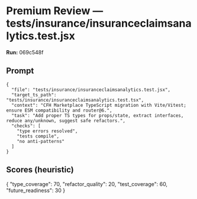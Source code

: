 # Premium Review — tests/insurance/insuranceclaimsanalytics.test.jsx

**Run:** 069c548f

## Prompt

```
{
  "file": "tests/insurance/insuranceclaimsanalytics.test.jsx",
  "target_ts_path": "tests/insurance/insuranceclaimsanalytics.test.tsx",
  "context": "CFH Marketplace TypeScript migration with Vite/Vitest; ensure ESM compatibility and router@6.",
  "task": "Add proper TS types for props/state, extract interfaces, reduce any/unknown, suggest safe refactors.",
  "checks": [
    "type errors resolved",
    "tests compile",
    "no anti-patterns"
  ]
}
```

## Scores (heuristic)

{
  "type_coverage": 70,
  "refactor_quality": 20,
  "test_coverage": 60,
  "future_readiness": 30
}
